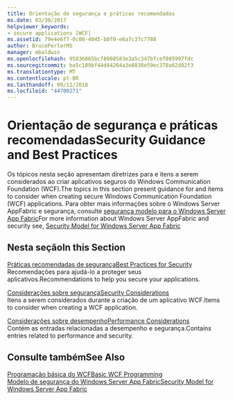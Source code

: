 ```yaml
---
title: Orientação de segurança e práticas recomendadas
ms.date: 03/30/2017
helpviewer_keywords:
- secure applications [WCF]
ms.assetid: 79e4e6f7-0c00-4045-b0f0-e6a7c37c7788
author: BrucePerlerMS
manager: mbaldwin
ms.openlocfilehash: 95836865bcf8908583e3a5c347bfcef805997fdc
ms.sourcegitcommit: ba5c189bf44d44204a3e8838e59ec378a62d82f3
ms.translationtype: MT
ms.contentlocale: pt-BR
ms.lasthandoff: 09/12/2018
ms.locfileid: "44700271"
---
```

# <a name="security-guidance-and-best-practices"></a><span data-ttu-id="3b4dc-102">Orientação de segurança e práticas recomendadas</span><span class="sxs-lookup"><span data-stu-id="3b4dc-102">Security Guidance and Best Practices</span></span>
<span data-ttu-id="3b4dc-103">Os tópicos nesta seção apresentam diretrizes para e itens a serem considerados ao criar aplicativos seguros do Windows Communication Foundation (WCF).</span><span class="sxs-lookup"><span data-stu-id="3b4dc-103">The topics in this section present guidance for and items to consider when creating secure Windows Communication Foundation (WCF) applications.</span></span> <span data-ttu-id="3b4dc-104">Para obter mais informações sobre o Windows Server AppFabric e segurança, consulte [segurança modelo para o Windows Server App Fabric](https://go.microsoft.com/fwlink/?LinkID=201279&clcid=0x409)</span><span class="sxs-lookup"><span data-stu-id="3b4dc-104">For more information about Windows Server AppFabric and security see, [Security Model for Windows Server App Fabric](https://go.microsoft.com/fwlink/?LinkID=201279&clcid=0x409)</span></span>  
  
## <a name="in-this-section"></a><span data-ttu-id="3b4dc-105">Nesta seção</span><span class="sxs-lookup"><span data-stu-id="3b4dc-105">In this Section</span></span>  
 [<span data-ttu-id="3b4dc-106">Práticas recomendadas de segurança</span><span class="sxs-lookup"><span data-stu-id="3b4dc-106">Best Practices for Security</span></span>](../../../../docs/framework/wcf/feature-details/best-practices-for-security-in-wcf.md)  
 <span data-ttu-id="3b4dc-107">Recomendações para ajudá-lo a proteger seus aplicativos.</span><span class="sxs-lookup"><span data-stu-id="3b4dc-107">Recommendations to help you secure your applications.</span></span>  
  
 [<span data-ttu-id="3b4dc-108">Considerações sobre segurança</span><span class="sxs-lookup"><span data-stu-id="3b4dc-108">Security Considerations</span></span>](../../../../docs/framework/wcf/feature-details/security-considerations-in-wcf.md)  
 <span data-ttu-id="3b4dc-109">Itens a serem considerados durante a criação de um aplicativo WCF.</span><span class="sxs-lookup"><span data-stu-id="3b4dc-109">Items to consider when creating a WCF application.</span></span>  
  
 [<span data-ttu-id="3b4dc-110">Considerações sobre desempenho</span><span class="sxs-lookup"><span data-stu-id="3b4dc-110">Performance Considerations</span></span>](../../../../docs/framework/wcf/feature-details/performance-considerations.md)  
 <span data-ttu-id="3b4dc-111">Contém as entradas relacionadas a desempenho e segurança.</span><span class="sxs-lookup"><span data-stu-id="3b4dc-111">Contains entries related to performance and security.</span></span>  
  
## <a name="see-also"></a><span data-ttu-id="3b4dc-112">Consulte também</span><span class="sxs-lookup"><span data-stu-id="3b4dc-112">See Also</span></span>  
 [<span data-ttu-id="3b4dc-113">Programação básica do WCF</span><span class="sxs-lookup"><span data-stu-id="3b4dc-113">Basic WCF Programming</span></span>](../../../../docs/framework/wcf/basic-wcf-programming.md)  
 [<span data-ttu-id="3b4dc-114">Modelo de segurança do Windows Server App Fabric</span><span class="sxs-lookup"><span data-stu-id="3b4dc-114">Security Model for Windows Server App Fabric</span></span>](https://go.microsoft.com/fwlink/?LinkID=201279&clcid=0x409)
